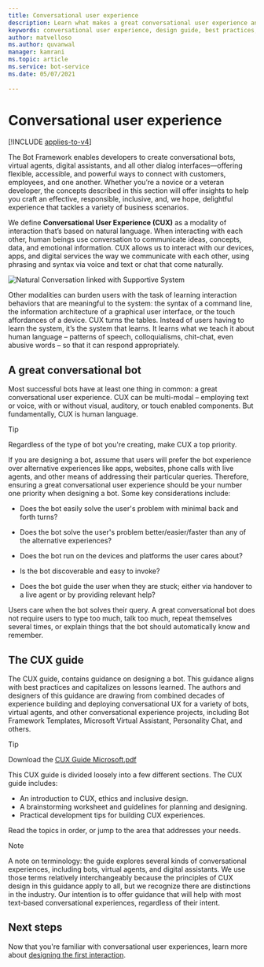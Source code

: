 ```yaml
---
title: Conversational user experience
description: Learn what makes a great conversational user experience and how to design bots that delight your users.
keywords: conversational user experience, design guide, best practices, bot design 
author: matvelloso
ms.author: quvanwal
manager: kamrani
ms.topic: article
ms.service: bot-service
ms.date: 05/07/2021
 
---
```


# Conversational user experience

[!INCLUDE [applies-to-v4](includes/applies-to-v4-current.md)]

The Bot Framework enables developers to create conversational bots, virtual agents, digital assistants, and all other dialog interfaces—offering flexible, accessible, and powerful ways to connect with customers, employees, and one another.
Whether you’re a novice or a veteran developer, the concepts described in this section will offer insights to help you craft an effective, responsible, inclusive, and, we hope, delightful experience that tackles a variety of business scenarios. 

We define **Conversational User Experience (CUX)** as a modality of interaction that’s based on natural language. 
When interacting with each other, human beings use conversation to communicate ideas, concepts, data, and emotional information.
CUX allows us to interact with our devices, apps, and digital services the way we communicate with each other, using phrasing and syntax via voice and text or chat that come naturally.

![Natural Conversation linked with Supportive System](https://user-images.githubusercontent.com/43533472/117464324-d2929b80-af50-11eb-9a7f-d5c46a35ae5b.png)

Other modalities can burden users with the task of learning interaction behaviors that are meaningful to the system: the syntax of a command line, the information architecture of a graphical user interface, or the touch affordances of a device.
CUX turns the tables.
Instead of users having to learn the system, it’s the system that learns. 
It learns what we teach it about human language – patterns of speech, colloquialisms, chit-chat, even abusive words – so that it can respond appropriately.

## A great conversational bot

Most successful bots have at least one thing in common: a great conversational user experience. 
CUX can be multi-modal – employing text or voice, with or without visual, auditory, or touch enabled components. 
But fundamentally, CUX is human language. 

> [!TIP]
> Regardless of the type of bot you're creating, make CUX a top priority.

If you are designing a bot, assume that users will prefer the bot experience over alternative experiences like apps, websites, phone calls with live agents, and other means of addressing their particular queries. 
Therefore, ensuring a great conversational user experience should be your number one priority when designing a bot. 
Some key considerations include:

- Does the bot easily solve the user's problem with minimal back and forth turns?

- Does the bot solve the user's problem better/easier/faster than any of the alternative experiences?

- Does the bot run on the devices and platforms the user cares about?

- Is the bot discoverable and easy to invoke?

- Does the bot guide the user when they are stuck; either via handover to a live agent or by providing relevant help?

Users care when the bot solves their query. A great conversational bot does not require users to type too much, talk too much, repeat themselves several times, or explain things that the bot should automatically know and remember.

## The CUX guide

The CUX guide, contains guidance on designing a bot. This guidance aligns with best practices and capitalizes on lessons learned. 
The authors and designers of this guidance are drawing from combined decades of experience building and deploying conversational UX for a variety of bots, virtual agents, and other conversational experience projects, including Bot Framework Templates, Microsoft Virtual Assistant, Personality Chat, and others. 

> [!TIP]
> Download the [CUX Guide Microsoft.pdf](https://github.com/microsoft/botframework-sdk/raw/main/docs/CUX%20Guide%20Microsoft.pdf)

This CUX guide is divided loosely into a few different sections. The CUX guide includes:

- An introduction to CUX, ethics and inclusive design.
- A brainstorming worksheet and guidelines for planning and designing.
- Practical development tips for building CUX experiences.

Read the topics in order, or jump to the area that addresses your needs.

> [!NOTE]
> A note on terminology: the guide explores several kinds of conversational experiences, including bots, virtual agents, and digital assistants. 
We use those terms relatively interchangeably because the principles of CUX design in this guidance apply to all, but we recognize there are distinctions in the industry.
> Our intention is to offer guidance that will help with most text-based conversational experiences, regardless of their intent.

## Next steps

Now that you're familiar with conversational user experiences, learn more about [designing the first interaction](bot-service-design-first-interaction.md).

